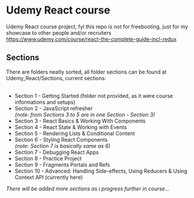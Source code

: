 # Udemy React course
Udemy React course project, fyi this repo is not for freebooting, just for my showcase to other people and/or recruiters
https://www.udemy.com/course/react-the-complete-guide-incl-redux

<h2>Sections</h2>
There are folders neatly sorted, all folder sections can be found at Udemy_React/Sections, current sections:
<br><br>
<ul>
  <li>Section 1 - Getting Started (folder not provided, as it were course informations and setups)</li>
  <li>Section 2 - JavaScript refresher</li> 
  <i>(note: from Sections 3 to 5 are in one Section - Section 3)</i>
  <li>Section 3 - React Basics & Working With Components</li>
  <li>Section 4 - React State & Working with Events</li>
  <li>Section 5 - Rendering Lists & Conditional Content</li>
  <li>Section 6 - Styling React Components</li>
  <i>(note: Section 7 is basically same as 6)</i>
  <li>Section 7 - Debugging React Apps</li>
  <li>Section 8 - Practice Project</li>
  <li>Section 9 - Fragments Portals and Refs</li>
  <li>Section 10 - Advanced: Handling Side-effects, Using Reducers & Using Context API (currently here)</li>
</ul>
<i>There will be added more sections as i progress further in course...</i>
